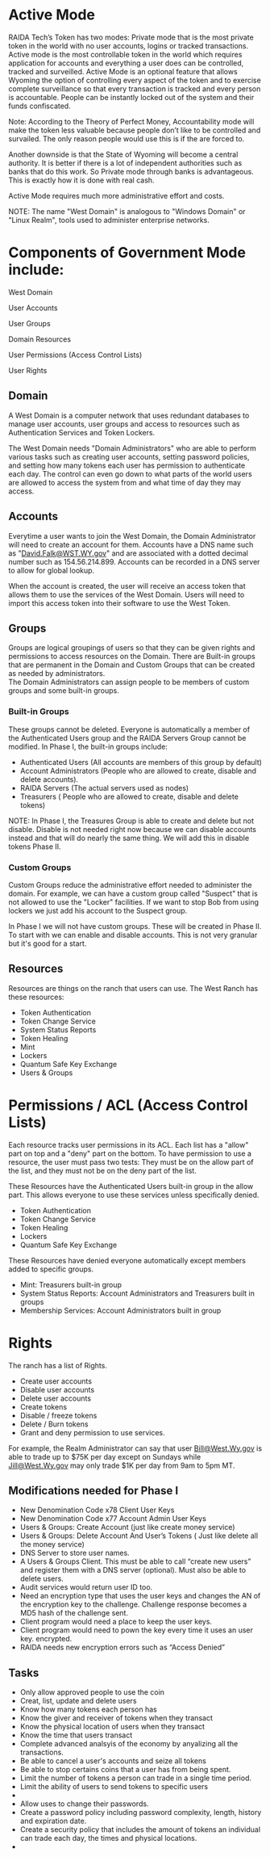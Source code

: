 # Active Mode

RAIDA Tech’s Token has two modes: 
Private mode that is the most private token in the world with no user accounts, logins or tracked transactions.  
Active mode is the most controllable token in the world which requires application for accounts and everything a user does can be controlled, tracked  and surveilled.
Active Mode is an optional feature that allows Wyoming the option of controlling every aspect of the token and to exercise complete surveillance so that every transaction is tracked and every person is accountable. People can be instantly locked out of the system and their funds confiscated. 

Note: According to the Theory of Perfect Money, Accountability mode will make the token less valuable because people don’t like to be controlled and survailed. The only reason people would use this is if the are forced to. 

Another downside is that the State of Wyoming will become a central authority. It is better if there is a lot of independent authorities such as banks that do this work. So Private mode through banks is advantageous. This is exactly how it is done with real cash. 

Active Mode requires much more administrative effort and costs. 

NOTE: The name "West Domain" is analogous to "Windows Domain" or "Linux Realm", tools used to administer enterprise networks. 

# Components of Government Mode include:
West Domain

User Accounts

User Groups

Domain Resources

User Permissions (Access Control Lists)

User Rights

## Domain

A West Domain is a computer network that uses redundant databases to manage user accounts, user groups and access to 
resources such as Authentication Services and Token Lockers.

The West Domain needs "Domain Administrators" who are able to perform various tasks such as creating user accounts, setting password policies, and setting how many tokens each user has permission to authenticate each day. The control can even go down to what parts of the world users are allowed to access the system from and what time of day they may access. 

## Accounts
Everytime a user wants to join the West Domain, the Domain Administrator will need to create an account for them. 
Accounts have a DNS name such as "David.Falk@WST.WY.gov" and are associated with a dotted decimal number such as 154.56.214.899. Accounts can be recorded in a DNS server to allow for global lookup. 

When the account is created, the user will receive an access token that allows them to use the services of the West Domain. Users will need to import this access token into their software to use the West Token. 

## Groups
Groups are logical groupings of users so that they can be given rights and permissions to access resources on the Domain. 
There are Built-in groups that are permanent in the Domain and Custom Groups that can be created as needed by administrators.  
The Domain Administrators can assign people to be members of custom groups and some built-in groups. 

### Built-in Groups
These groups cannot be deleted. Everyone is automatically a member of the Authenticated Users group and the RAIDA Servers Group cannot be modified.
In Phase I, the built-in groups include:
* Authenticated Users (All accounts are members of this group by default)
* Account Administrators (People who are allowed to create, disable and delete accounts). 
* RAIDA Servers (The actual servers used as nodes)
* Treasurers ( People who are allowed to create, disable and delete tokens) 

NOTE: In Phase I, the Treasures Group is able to create and delete but not disable. Disable is not needed right now because we can disable accounts instead and that 
will do nearly the same thing. We will add this in disable tokens Phase II. 

### Custom Groups
Custom Groups reduce the administrative effort needed to administer the domain. For example, we can have a custom group called "Suspect" that is not allowed to use the "Locker" facilities. If we want to stop Bob from using lockers we just 
add his account to the Suspect group. 

In Phase I we will not have custom groups. These will be created in Phase II. To start with we can enable and disable accounts. This is not very granular but it's good for a start. 

## Resources
Resources are things on the ranch that users can use. The West Ranch has these resources: 

* Token Authentication
* Token Change Service
* System Status Reports
* Token Healing
* Mint
* Lockers
* Quantum Safe Key Exchange
* Users & Groups

# Permissions / ACL (Access Control Lists)
Each resource tracks user permissions in its ACL. Each list has a "allow" part on top and a "deny" part on the bottom. To have permission to use a resource, the user must pass two tests: They must be on the allow part of the list, and they must not be on the deny part of the list. 

These Resources have the Authenticated Users built-in group in the allow part. This allows everyone to use these services unless specifically denied. 
* Token Authentication
* Token Change Service
* Token Healing
* Lockers
* Quantum Safe Key Exchange

These Resources have denied everyone automatically except members added to specific groups. 
* Mint: Treasurers built-in group
* System Status Reports: Account Administrators and Treasurers built in groups
* Membership Services:  Account Administrators built in group

# Rights
The ranch has a list of Rights. 
* Create user accounts
* Disable user accounts
* Delete user accounts
* Create tokens
* Disable / freeze tokens 
* Delete / Burn tokens
* Grant and deny permission to use services. 

For example, the Realm Administrator can say that user Bill@West.Wy.gov is able to trade up to $75K per day except on Sundays while Jill@West.Wy.gov may only trade $1K per day from 9am to 5pm MT. 



## Modifications needed for Phase I
* New Denomination Code x78 Client User Keys
* New Denomination Code x77 Account Admin User Keys
* Users & Groups: Create Account (just like create money service)
* Users & Groups: Delete Account And User’s Tokens ( Just like delete all the money service)
* DNS Server to store user names.
* A Users & Groups Client. This must be able to call “create new users” and register them with a DNS server (optional). Must also be able to delete users. 
* Audit services would return user ID too. 
* Need an encryption type that uses the user keys and changes the AN of the encryption key to the challenge. Challenge response becomes a MD5 hash of the challenge sent. 
* Client program would need a place to keep the user keys.
* Client program would need to pown the key every time it uses an user key. encrypted. 
* RAIDA needs new encryption errors such as “Access Denied”

## Tasks

* Only allow approved people to use the coin
* Creat, list, update and delete users
* Know how many tokens each person has
* Know the giver and receiver of tokens when they transact
* Know the physical location of users when they transact
* Know the time that users transact
* Complete advanced analsyis of the economy by anyalizing all the transactions. 
* Be able to cancel a user's accounts and seize all tokens
* Be able to stop certains coins that a user has from being spent.
* Limit the number of tokens a person can trade in a single time period.
* Limit the ability of users to send tokens to specific users
* 
* Allow uses to change their passwords.
* Create a password policy including password complexity, length, history and expiration date.
* Create a security policy that includes the amount of tokens an individual can trade each day, the times and physical locations.
*  



